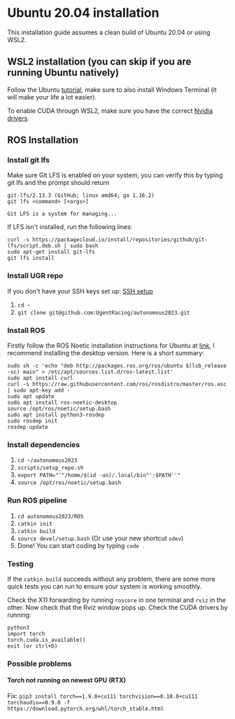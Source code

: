 # Ubuntu 20.04 installation
This installation guide assumes a clean build of Ubuntu 20.04 or using WSL2.

## WSL2 installation (you can skip if you are running Ubuntu natively)

Follow the Ubuntu [tutorial](https://ubuntu.com/tutorials/install-ubuntu-on-wsl2-on-windows-10#1-overview), make sure to also install Windows Terminal (it will make your life a lot easier).

To enable CUDA through WSL2, make sure you have the correct [Nvidia drivers](https://developer.nvidia.com/cuda/wsl/download).

## ROS Installation

### Install git lfs
Make sure Git LFS is enabled on your system, you can verify this by typing git lfs and the prompt should return
```
git-lfs/2.13.3 (GitHub; linux amd64; go 1.16.2)  
git lfs <command> [<args>]  
  
Git LFS is a system for managing...
```

If LFS isn't installed, run the following lines:
```
curl -s https://packagecloud.io/install/repositories/github/git-lfs/script.deb.sh | sudo bash
sudo apt-get install git-lfs
git lfs install
```

### Install UGR repo
If you don't have your SSH keys set up: [SSH setup](https://docs.github.com/en/github/authenticating-to-github/connecting-to-github-with-ssh/generating-a-new-ssh-key-and-adding-it-to-the-ssh-agent)

1. `cd ~`
2. `git clone git@github.com:UgentRacing/autonomous2023.git`

### Install ROS

Firstly follow the ROS Noetic installation instructions for Ubuntu at [link](http://wiki.ros.org/noetic/Installation/Ubuntu), I recommend installing the desktop version. Here is a short summary:

```
sudo sh -c 'echo "deb http://packages.ros.org/ros/ubuntu $(lsb_release -sc) main" > /etc/apt/sources.list.d/ros-latest.list'
sudo apt install curl
curl -s https://raw.githubusercontent.com/ros/rosdistro/master/ros.asc | sudo apt-key add -
sudo apt update
sudo apt install ros-noetic-desktop
source /opt/ros/noetic/setup.bash
sudo apt install python3-rosdep
sudo rosdep init
rosdep update
```

### Install dependencies

1. `cd ~/autonomous2023`
2. `scripts/setup_repo.sh`
3. `export PATH="'"/home/$(id -un)/.local/bin"':$PATH''"`
4. `source /opt/ros/noetic/setup.bash`

### Run ROS pipeline

1. `cd autonomous2023/ROS`
2. `catkin init` 
3. `catkin build` 
4. `source devel/setup.bash` (Or use your new shortcut `sdev`)
6. Done! You can start coding by typing `code .`

### Testing

If the `catkin build` succeeds without any problem, there are some more quick tests you can run to ensure your system is working smoothly.

Check the X11 forwarding by running `roscore` in one terminal and `rviz` in the other. Now check that the Rviz window pops up.
Check the CUDA drivers by running:
```
python3
import torch
torch.cuda.is_available()
exit (or ctrl+D)
```

### Possible problems
#### Torch not running on newest GPU (RTX)
Fix: `pip3 install torch==1.9.0+cu111 torchvision==0.10.0+cu111 torchaudio==0.9.0 -f https://download.pytorch.org/whl/torch_stable.html`
